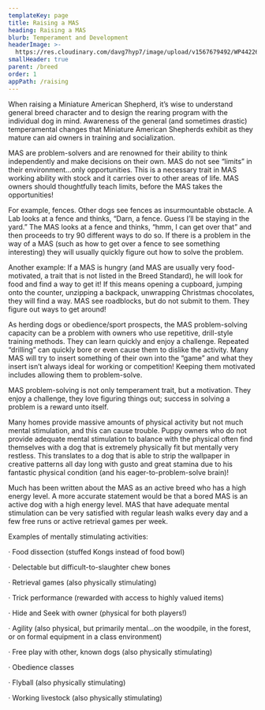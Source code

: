 ```yaml
---
templateKey: page
title: Raising a MAS
heading: Raising a MAS
blurb: Temperament and Development
headerImage: >-
  https://res.cloudinary.com/davg7hyp7/image/upload/v1567679492/WP44226_t38i8k.jpg
smallHeader: true
parent: /breed
order: 1
appPath: /raising
---
```


When raising a Miniature American Shepherd, it’s wise to understand general breed character and to design the rearing program with the individual dog in mind. Awareness of the general (and sometimes drastic) temperamental changes that Miniature American Shepherds exhibit as they mature can aid owners in training and socialization.

MAS are problem-solvers and are renowned for their ability to think independently and make decisions on their own. MAS do not see “limits” in their environment…only opportunities. This is a necessary trait in MAS working ability with stock and it carries over to other areas of life. MAS owners should thoughtfully teach limits, before the MAS takes the opportunities!

For example, fences. Other dogs see fences as insurmountable obstacle. A Lab looks at a fence and thinks, “Darn, a fence. Guess I’ll be staying in the yard.” The MAS looks at a fence and thinks, “hmm, I can get over that” and then proceeds to try 90 different ways to do so. If there is a problem in the way of a MAS (such as how to get over a fence to see something interesting) they will usually quickly figure out how to solve the problem.

Another example: If a MAS is hungry (and MAS are usually very food-motivated, a trait that is not listed in the Breed Standard), he will look for food and find a way to get it! If this means opening a cupboard, jumping onto the counter, unzipping a backpack, unwrapping Christmas chocolates, they will find a way. MAS see roadblocks, but do not submit to them. They figure out ways to get around!

As herding dogs or obedience/sport prospects, the MAS problem-solving capacity can be a problem with owners who use repetitive, drill-style training methods. They can learn quickly and enjoy a challenge. Repeated “drilling” can quickly bore or even cause them to dislike the activity. Many MAS will try to insert something of their own into the “game” and what they insert isn’t always ideal for working or competition! Keeping them motivated includes allowing them to problem-solve.

MAS problem-solving is not only temperament trait, but a motivation. They enjoy a challenge, they love figuring things out; success in solving a problem is a reward unto itself.

Many homes provide massive amounts of physical activity but not much mental stimulation, and this can cause trouble. Puppy owners who do not provide adequate mental stimulation to balance with the physical often find themselves with a dog that is extremely physically fit but mentally very restless. This translates to a dog that is able to strip the wallpaper in creative patterns all day long with gusto and great stamina due to his fantastic physical condition (and his eager-to-problem-solve brain)!

Much has been written about the MAS as an active breed who has a high energy level. A more accurate statement would be that a bored MAS is an active dog with a high energy level. MAS that have adequate mental stimulation can be very satisfied with regular leash walks every day and a few free runs or active retrieval games per week.

Examples of mentally stimulating activities:

· Food dissection (stuffed Kongs instead of food bowl)

· Delectable but difficult-to-slaughter chew bones

· Retrieval games (also physically stimulating)

· Trick performance (rewarded with access to highly valued items)

· Hide and Seek with owner (physical for both players!)

· Agility (also physical, but primarily mental…on the woodpile, in the forest, or on formal equipment in a class environment)

· Free play with other, known dogs (also physically stimulating)

· Obedience classes

· Flyball (also physically stimulating)

· Working livestock (also physically stimulating)
